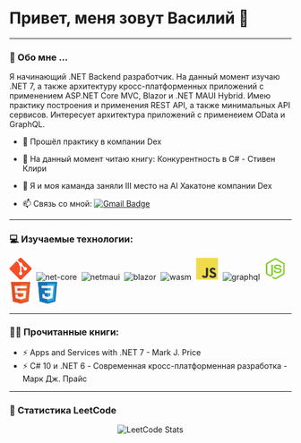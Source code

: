# Привет, меня зовут Василий 👋
---
### 💬 Обо мне ...

Я начинающий .NET Backend разработчик. На данный момент изучаю .NET 7, а также архитектуру кросс-платформенных приложений с применением ASP.NET Core MVC, Blazor и .NET MAUI Hybrid. Имею практику построения и применения REST API, а также минимальных API сервисов. Интересует архитектура приложений с применеием OData и GraphQL.




- 🔭 Прошёл практику в компании Dex
 
- 🌱 На данный момент читаю книгу: Конкурентность в C# - Стивен Клири
  
- 🥇 Я и моя каманда заняли III место на AI Хакатоне компании Dex
  
- 📫 Связь со мной: [![Gmail Badge](https://img.shields.io/badge/-Gmail-red?style=flat&logo=Gmail&logoColor=white)](mailto:vasili.dubov10@gmail.com)
 

---

### 💻 Изучаемые технологии:

<div>
  <img src="https://github.com/devicons/devicon/blob/master/icons/git/git-original.svg" title="git" alt="git" width="40" height="40"/>&nbsp
  <img src="https://github.com/MVasili34/MVasili34/assets/117523384/075e3701-343f-434d-a6ab-3c9de26f08b1" title="net" alt="net-core" width="40" height="40"/>&nbsp
  <img src="https://github.com/MVasili34/MVasili34/assets/117523384/e0accae9-d68d-4ddf-a74b-7633a64bd13d" title="netmaui" alt="netmaui" width="40" height="40"/>&nbsp
  <img src="https://github.com/MVasili34/MVasili34/assets/117523384/3e56549e-b4cd-4bb8-8945-df5c48366759" title="blazor" alt="blazor" width="40" height="40"/>&nbsp
  <img src="https://github.com/MVasili34/MVasili34/assets/117523384/ba5deb7e-70a5-4f01-9ae3-1019caaf8479" title="wasm" alt="wasm" width="40" height="40"/>&nbsp
  <img src="https://github.com/devicons/devicon/blob/master/icons/javascript/javascript-original.svg" title="javascript" alt="javascript" width="40" height="40"/>&nbsp
  <img src="https://github.com/MVasili34/MVasili34/assets/117523384/99fdfcd4-679a-435f-bc03-60256d95d19f" title="graphql" alt="graphql" width="40" height="40"/>&nbsp
  <img src="https://github.com/devicons/devicon/blob/master/icons/nodejs/nodejs-original.svg" title="nodejs" alt="nodejs" width="40" height="40"/>&nbsp
  <img src="https://github.com/devicons/devicon/blob/master/icons/html5/html5-original.svg" title="html5" alt="html5" width="40" height="40"/>&nbsp
  <img src="https://github.com/devicons/devicon/blob/master/icons/css3/css3-original.svg" title="css" alt="css" width="40" height="40"/>&nbsp
</div>

---

### 👨‍🎓 Прочитанные книги:

- ⚡ Apps and Services with .NET 7 - Mark J. Price
- ⚡ C# 10 и .NET 6 - Современная кросс-платформенная разработка - Марк Дж. Прайс


---

### 🌱 Статистика LeetCode

<div align="center">
  <img src="https://leetcard.jacoblin.cool/MVasili34?theme=dark&font=Basic&ext=heatmap" alt="LeetCode Stats">
</div>
<!--
**MVasili34/MVasili34** is a ✨ _special_ ✨ repository because its `README.md` (this file) appears on your GitHub profile.

Here are some ideas to get you started:

- 🔭 I’m currently working on ...
- 🌱 I’m currently learning ...
- 👯 I’m looking to collaborate on ...
- 🤔 I’m looking for help with ...
- 💬 Ask me about ...
- 📫 How to reach me: ...
- 😄 Pronouns: ...
- ⚡ Fun fact: ...
-->

